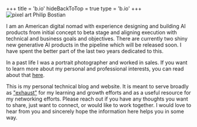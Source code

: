 +++
title = 'b.io'
hideBackToTop = true
type = 'b.io'
+++
![pixel art Philip Bostian](/pixel-pfp.png)


I am an American digital nomad with experience designing and building AI products from initial concept to beta stage and aligning execution with technical and business goals and objectives. There are currently two shiny new generative AI products in the pipeline which will be released soon. I have spent the better part of the last two years dedicated to this.

In a past life I was a portrait photographer and worked in sales. If you want to learn more about my personal and professional interests, you can read about that [here](/posts).

This is my personal technical blog and website. It is meant to serve broadly as ["exhaust"](https://www.swyx.io/learn-in-public) for my learning and growth efforts and as a useful resource for my networking efforts. Please reach out if you have any thoughts you want to share, just want to connect, or would like to work together. I would love to hear from you and sincerely hope the information here helps you in some way.